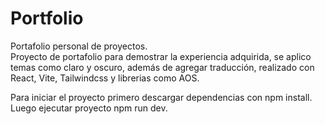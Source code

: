 # Portfolio
Portafolio personal de proyectos.
<br>
Proyecto de portafolio para demostrar la experiencia adquirida, se aplico temas como claro y oscuro, además de agregar traducción, realizado con React, Vite, Tailwindcss y librerias como AOS.

Para iniciar el proyecto primero descargar dependencias con npm install.
<br>
Luego ejecutar proyecto npm run dev.
